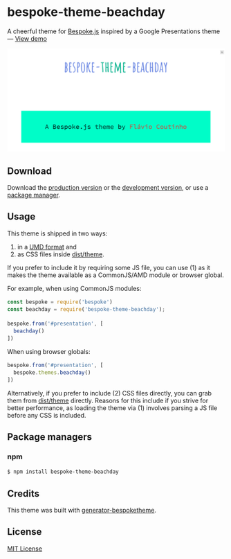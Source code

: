 # bespoke-theme-beachday

A cheerful theme for [Bespoke.js](http://markdalgleish.com/projects/bespoke.js)
inspired by a Google Presentations theme &mdash; 
[View demo](http://fegemo.github.io/bespoke-theme-beachday)

![A sample slide showcasing the theme with a title and the author name: Flávio Coutinho](docs/demo-preview.png)
## Download

Download the [production version][min] or the [development version][max],
or use a [package manager](#package-managers).

[min]: https://raw.github.com/fegemo/bespoke-theme-beachday/master/dist/bespoke-theme-beachday.min.js
[max]: https://raw.github.com/fegemo/bespoke-theme-beachday/master/dist/bespoke-theme-beachday.js

## Usage

This theme is shipped in two ways:

1. in a [UMD format](https://github.com/umdjs/umd) and
1. as CSS files inside [dist/theme](dist/theme).

If you prefer to include it by requiring some JS file, you can use (1) as it makes the theme available as a CommonJS/AMD module or browser global.

For example, when using CommonJS modules:

```js
const bespoke = require('bespoke')
const beachday = require('bespoke-theme-beachday');

bespoke.from('#presentation', [
  beachday()
])
```

When using browser globals:

```js
bespoke.from('#presentation', [
  bespoke.themes.beachday()
])
```

Alternatively, if you prefer to include (2) CSS files directly, you can grab them from [dist/theme](dist/theme) directly. Reasons for this include if you strive for better performance, as loading the theme via (1) involves parsing a JS file before any CSS is included.

## Package managers

### npm

```bash
$ npm install bespoke-theme-beachday
```

## Credits

This theme was built with 
[generator-bespoketheme](https://github.com/markdalgleish/generator-bespoketheme).

## License

[MIT License](http://en.wikipedia.org/wiki/MIT_License)
